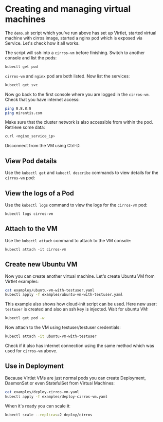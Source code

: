 # Creating and managing virtual machines

The `demo.sh` script which you've run above has set up Virtlet, started virtual machine with cirros image, started a nginx pod which is exposed via Service.
Let's check how it all works.

The script will ssh into a `cirros-vm` before finishing. Switch to another console and list the pods:


```bash
kubectl get pod
```

`cirros-vm` and `nginx` pod are both listed. Now list the services:

```bash
kubectl get svc
```

Now go back to the first console where you are logged in the `cirros-vm`. Check that you have internet access:

```bash
ping 8.8.8.8
ping mirantis.com
```

Make sure that the cluster network is also accessible from within the pod. Retrieve some data:

```bash
curl <nginx_service_ip>
```

Disconnect from the VM using Ctrl-D.

## View Pod details

Use the `kubectl get` and `kubectl describe` commands to view details for the `cirros-vm` pod:

## View the logs of a Pod

Use the `kubectl logs` command to view the logs for the `cirros-vm` pod:

```
kubectl logs cirros-vm
```

## Attach to the VM

Use the `kubectl attach` command to attach to the VM console:

```
kubectl attach -it cirros-vm
```

## Create new Ubuntu VM

Now you can create another virtual machine. Let's create Ubuntu VM from Virtlet examples:

```bash
cat examples/ubuntu-vm-with-testuser.yaml
kubectl apply -f examples/ubuntu-vm-with-testuser.yaml
```

This example also shows how cloud-init script can be used. Here new user: `testuser` is created and also an ssh key is injected.
Wait for ubuntu VM:

```bash
kubectl get pod -w
```

Now attach to the VM using testuser/testuser credentials:

```bash
kubectl attach -it ubuntu-vm-with-testuser
```

Check if it also has internet connection using the same method which was used for `cirros-vm` above.

## Use in Deployment

Because Virtlet VMs are just normal pods you can create Deployment, DaemonSet or even StatefulSet from Virtual Machines:

```bash
cat examples/deploy-cirros-vm.yaml
kubectl apply -f examples/deploy-cirros-vm.yaml
```

When it's ready you can scale it:

```bash
kubectl scale --replicas=2 deploy/cirros
```

